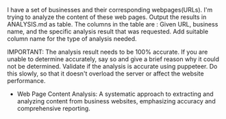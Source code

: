I have a set of businesses and their corresponding webpages(URLs).  I'm trying to analyze the content of these web pages.  Output the results in ANALYSIS.md as table.  The columns in the table are : Given URL, business name, and the specific analysis result that was requested.  Add suitable column name for the type of analysis needed.

IMPORTANT:  The analysis result needs to be 100% accurate.  If you are unable to determine accurately, say so and give a brief reason why it could not be determined.   Validate if the analysis is accurate using puppeteer. Do this slowly, so that it doesn't overload the server or affect the website performance.

- Web Page Content Analysis: A systematic approach to extracting and analyzing content from business websites, emphasizing accuracy and comprehensive reporting.
